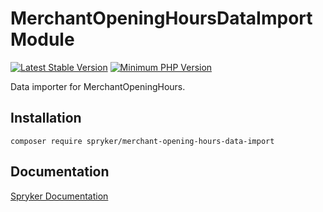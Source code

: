 # MerchantOpeningHoursDataImport Module
[![Latest Stable Version](https://poser.pugx.org/spryker/merchant-opening-hours-data-import/v/stable.svg)](https://packagist.org/packages/spryker/merchant-opening-hours-data-import)
[![Minimum PHP Version](https://img.shields.io/badge/php-%3E%3D%207.3-8892BF.svg)](https://php.net/)

Data importer for MerchantOpeningHours.

## Installation

```
composer require spryker/merchant-opening-hours-data-import
```

## Documentation

[Spryker Documentation](https://academy.spryker.com/developing_with_spryker/module_guide/modules.html)
